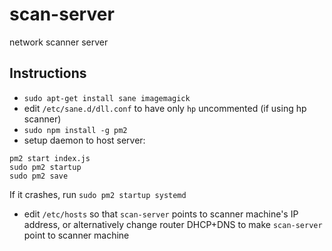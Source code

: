 # scan-server
network scanner server

## Instructions

* `sudo apt-get install sane imagemagick`
* edit `/etc/sane.d/dll.conf` to have only `hp` uncommented (if using hp scanner)
* `sudo npm install -g pm2`
* setup daemon to host server:
```
pm2 start index.js
sudo pm2 startup
sudo pm2 save
```
If it crashes, run `sudo pm2 startup systemd`
* edit `/etc/hosts` so that `scan-server` points to scanner machine's IP address, or alternatively change router DHCP+DNS to make `scan-server` point to scanner machine
